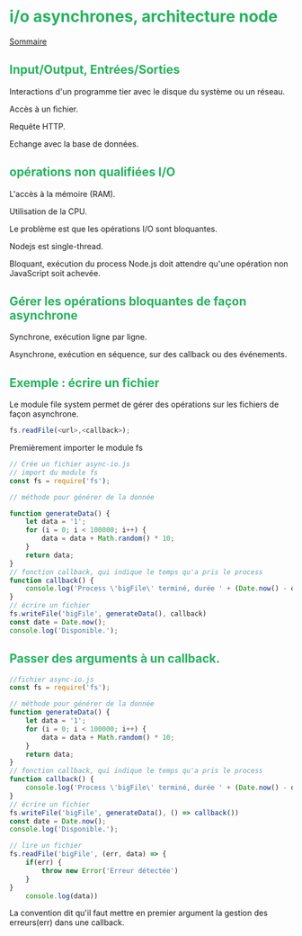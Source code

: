 # <div style="color: #26B260">**i/o asynchrones, architecture node**</div>

[Sommaire](./00-Sommaire.md)

## <div style="color: #26B260">**Input/Output, Entrées/Sorties**</div>

Interactions d'un programme tier avec le disque du système ou un réseau.

Accès à un fichier.

Requête HTTP.

Echange avec la base de données.

## <div style="color: #26B260">**opérations non qualifiées I/O**</div>

L'accès à la mémoire (RAM).

Utilisation de la CPU.

Le problème est que les opérations I/O sont bloquantes.

Nodejs est single-thread.

Bloquant, exécution du process Node.js doit attendre qu'une opération non JavaScript soit achevée.

## <div style="color: #26B260">**Gérer les opérations bloquantes de façon asynchrone**</div>

Synchrone, exécution ligne par ligne.

Asynchrone, exécution en séquence, sur des callback ou des événements.

## <div style="color: #26B260">**Exemple : écrire un fichier**</div>

Le module file system permet de gérer des opérations sur les fichiers de façon asynchrone.

```javascript
fs.readFile(<url>,<callback>);
```

Premièrement importer le module fs

```javascript
// Crée un fichier async-io.js
// import du module fs
const fs = require('fs');

// méthode pour générer de la donnée

function generateData() {
    let data = '1';
    for (i = 0; i < 100000; i++) {
        data = data + Math.random() * 10;
    }
    return data;
}
// fonction callback, qui indique le temps qu'a pris le process
function callback() {
    console.log('Process \'bigFile\' terminé, durée ' + (Date.now() - date) + 'ms')
}
// écrire un fichier
fs.writeFile('bigFile', generateData(), callback)
const date = Date.now();
console.log('Disponible.');
```

## <div style="color: #26B260">**Passer des arguments à un callback.**</div>

```javascript
//fichier async-io.js
const fs = require('fs');

// méthode pour générer de la donnée
function generateData() {
    let data = '1';
    for (i = 0; i < 100000; i++) {
        data = data + Math.random() * 10;
    }
    return data;
}
// fonction callback, qui indique le temps qu'a pris le process
function callback() {
    console.log('Process \'bigFile\' terminé, durée ' + (Date.now() - date) + 'ms')
}
// écrire un fichier
fs.writeFile('bigFile', generateData(), () => callback())
const date = Date.now();
console.log('Disponible.');

// lire un fichier
fs.readFile('bigFile', (err, data) => {
    if(err) {
        throw new Error('Erreur détectée')
    }
}
    console.log(data))
```

La convention dit qu'il faut mettre en premier argument la gestion des erreurs(err) dans une callback.
